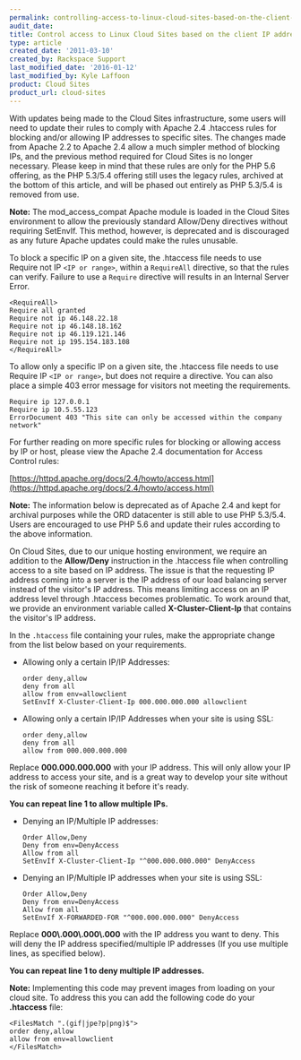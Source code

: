 ```yaml
---
permalink: controlling-access-to-linux-cloud-sites-based-on-the-client-ip-address/
audit_date:
title: Control access to Linux Cloud Sites based on the client IP address
type: article
created_date: '2011-03-10'
created_by: Rackspace Support
last_modified_date: '2016-01-12'
last_modified_by: Kyle Laffoon
product: Cloud Sites
product_url: cloud-sites
---
```


With updates being made to the Cloud Sites infrastructure, some users
will need to update their rules to comply with Apache 2.4 .htaccess
rules for blocking and/or allowing IP addresses to specific sites. The
changes made from Apache 2.2 to Apache 2.4 allow a much simpler method
of blocking IPs, and the previous method required for Cloud Sites is no
longer necessary. Please keep in mind that these rules are only for the
PHP 5.6 offering, as the PHP 5.3/5.4 offering still uses the legacy
rules, archived at the bottom of this article, and will be phased out
entirely as PHP 5.3/5.4 is removed from use.

**Note:** The mod_access_compat Apache module is loaded in the Cloud Sites
environment to allow the previously standard Allow/Deny directives
without requiring SetEnvIf. This method, however, is deprecated and is
discouraged as any future Apache updates could make the rules
unusable.

To block a specific IP on a given site, the .htaccess file needs to use
Require not IP `<IP or range>`, within a `RequireAll` directive, so
that the rules can verify. Failure to use a `Require` directive will
results in an Internal Server Error.

    <RequireAll>
    Require all granted
    Require not ip 46.148.22.18
    Require not ip 46.148.18.162
    Require not ip 46.119.121.146
    Require not ip 195.154.183.108
    </RequireAll>

To allow only a specific IP on a given site, the .htaccess file needs to
use Require IP `<IP or range>`, but does not require a directive.
You can also place a simple 403 error message for visitors not meeting
the requirements.

    Require ip 127.0.0.1
    Require ip 10.5.55.123
    ErrorDocument 403 "This site can only be accessed within the company network"

For further reading on more specific rules for blocking or allowing
access by IP or host, please view the Apache 2.4 documentation for
Access Control rules:

[https://httpd.apache.org/docs/2.4/howto/access.html](https://httpd.apache.org/docs/2.4/howto/access.html)

**Note:** The information below is deprecated as of Apache 2.4 and kept for archival purposes while the ORD datacenter is still able to use PHP 5.3/5.4. Users are encouraged to use PHP 5.6 and update their rules according to the above information.

On Cloud Sites, due to our unique hosting environment, we require an
addition to the **Allow/Deny** instruction in the .htaccess file when
controlling access to a site based on IP address. The issue is that the
requesting IP address coming into a server is the IP address of our load
balancing server instead of the visitor's IP address. This means
limiting access on an IP address level through .htaccess becomes
problematic. To work around that, we provide an environment variable
called **X-Cluster-Client-Ip** that contains the visitor's IP address.

In the `.htaccess` file containing your rules, make the appropriate change
from the list below based on your requirements.

-  Allowing only a certain IP/IP Addresses:

       order deny,allow
       deny from all
       allow from env=allowclient
       SetEnvIf X-Cluster-Client-Ip 000.000.000.000 allowclient

-  Allowing only a certain IP/IP Addresses when your site is using SSL:

       order deny,allow
       deny from all
       allow from 000.000.000.000

  Replace **000.000.000.000** with your IP address. This will only allow
your IP address to access your site, and is a great way to develop your
site without the risk of someone reaching it before it's ready.

  **You can repeat line 1 to allow multiple IPs.**

-  Denying an IP/Multiple IP addresses:

       Order Allow,Deny
       Deny from env=DenyAccess
       Allow from all
       SetEnvIf X-Cluster-Client-Ip "^000.000.000.000" DenyAccess

-  Denying an IP/Multiple IP addresses when your site is using SSL:

       Order Allow,Deny
       Deny from env=DenyAccess
       Allow from all
       SetEnvIf X-FORWARDED-FOR "^000.000.000.000" DenyAccess

  Replace **000\\.000\\.000\\.000** with the IP address you want to deny. This will deny the IP address specified/multiple IP addresses (If you use multiple lines, as specified below).

  **You can repeat line 1 to deny multiple IP addresses.**

**Note:** Implementing this code may prevent images from
loading on your cloud site. To address this you can add the following
code do your **.htaccess** file:

    <FilesMatch ".(gif|jpe?p|png)$">
    order deny,allow
    allow from env=allowclient
    </FilesMatch>
